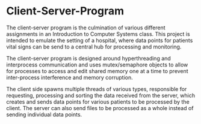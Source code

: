 # Client-Server-Program
The client-server program is the culmination of various different assignments in an Introduction to Computer Systems class. This project is intended to emulate the setting of a 
hospital, where data points for patients vital signs can be send to a central hub for processing and monitoring.

The client-server program is designed around hyperthreading and interprocess communication and uses mutex/semaphore objects to allow for processes to access and edit shared memory one at a time to prevent inter-process interference and memory corruption.

The client side spawns multiple threads of various types, responsible for requesting, processing and sorting the data received from the server, which creates and sends data points for various patients to be processed by the client. The server can also send files to be processed as a whole instead of sending individual data points.
